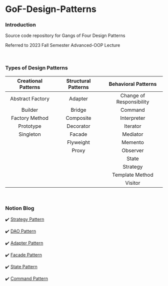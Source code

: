 # GoF-Design-Patterns

### Introduction

Source code repository for Gangs of Four Design Patterns

Referred to 2023 Fall Semester Advanced-OOP Lecture

<br>

### Types of Design Patterns

|Creational Patterns|Structural Patterns|Behavioral Patterns|
|:---:|:---:|:---:|
|Abstract Factory|Adapter|Change of Responsibility|
|Builder|Bridge|Command|
|Factory Method|Composite|Interpreter|
|Prototype|Decorator|Iterator|
|Singleton|Facade|Mediator|
||Flyweight|Memento|
||Proxy|Observer|
|||State|
|||Strategy|
|||Template Method|
|||Visitor|

<br>

### Notion Blog

✔️ [Strategy Pattern](https://jaeyoungstudio.notion.site/Strategy-Pattern-635c945e854d4504b608f81c4d40163d?pvs=4)

✔️ [DAO Pattern](https://jaeyoungstudio.notion.site/DAO-Pattern-9f36c7dad2b74aa398348e79a770f2f2?pvs=4)

✔️ [Adapter Pattern](https://jaeyoungstudio.notion.site/Adapter-Pattern-449664cb3a6a47c787fe44fd7c324d2c?pvs=4)

✔️ [Facade Pattern](https://jaeyoungstudio.notion.site/Facade-Pattern-61e267f9fd914616ab4b4c0ea3d905b7?pvs=4)

✔️ [State Pattern](https://jaeyoungstudio.notion.site/State-Pattern-bdcd87112af84837b0e3338d0109bb8f?pvs=4)

✔️ [Command Pattern](https://jaeyoungstudio.notion.site/Command-Pattern-88930a058484431a8b5d0ef228e205c6?pvs=4)
